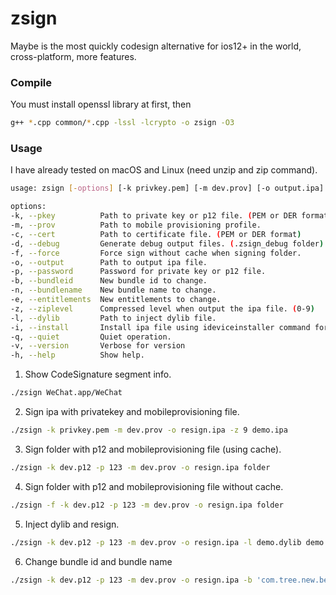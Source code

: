 # zsign
Maybe is the most quickly codesign alternative for ios12+ in the world,  cross-platform, more features.

### Compile
You must install openssl library at first, then
```bash
g++ *.cpp common/*.cpp -lssl -lcrypto -o zsign -O3
```

### Usage
I have already tested on macOS and Linux (need unzip and zip command).
```bash
usage: zsign [-options] [-k privkey.pem] [-m dev.prov] [-o output.ipa] file|folder

options:
-k, --pkey          Path to private key or p12 file. (PEM or DER format)
-m, --prov          Path to mobile provisioning profile.
-c, --cert          Path to certificate file. (PEM or DER format)
-d, --debug         Generate debug output files. (.zsign_debug folder)
-f, --force         Force sign without cache when signing folder.
-o, --output        Path to output ipa file.
-p, --password      Password for private key or p12 file.
-b, --bundleid      New bundle id to change.
-n, --bundlename    New bundle name to change.
-e, --entitlements  New entitlements to change.
-z, --ziplevel      Compressed level when output the ipa file. (0-9)
-l, --dylib         Path to inject dylib file.
-i, --install       Install ipa file using ideviceinstaller command for test.
-q, --quiet         Quiet operation.
-v, --version       Verbose for version
-h, --help          Show help.
```

1. Show CodeSignature segment info.
```bash
./zsign WeChat.app/WeChat
```

2. Sign ipa with privatekey and mobileprovisioning file.
```bash
./zsign -k privkey.pem -m dev.prov -o resign.ipa -z 9 demo.ipa
```

3. Sign folder with p12 and mobileprovisioning file (using cache).
```bash
./zsign -k dev.p12 -p 123 -m dev.prov -o resign.ipa folder
```

4. Sign folder with p12 and mobileprovisioning file without cache.
```bash
./zsign -f -k dev.p12 -p 123 -m dev.prov -o resign.ipa folder
```

5. Inject dylib and resign.
```bash
./zsign -k dev.p12 -p 123 -m dev.prov -o resign.ipa -l demo.dylib demo.ipa 
```

6. Change bundle id and bundle name
```bash
./zsign -k dev.p12 -p 123 -m dev.prov -o resign.ipa -b 'com.tree.new.bee' -n 'TreeNewBee' demo.ipa
```